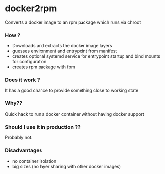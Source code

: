 # docker2rpm #

Converts a docker image to an rpm package which runs via chroot

### How ? ###

* Downloads and extracts the docker image layers
* guesses environment and entrypoint from manifest
* creates optional systemd service for entrypoint startup and bind mounts for configuration
* creates rpm package with fpm

### Does it work ? ###

It has a good chance to provide something close to working state

### Why?? ###

Quick hack to run a docker container without having docker support


### Should I use it in production ?? ###

Probably not.

### Disadvantages ###

* no container isolation
* big sizes (no layer sharing with other docker images)
